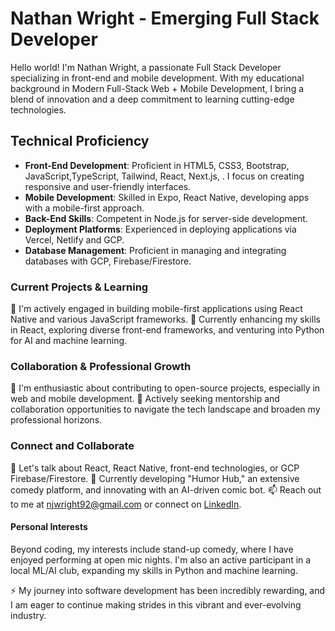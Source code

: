 # Nathan Wright - Emerging Full Stack Developer

Hello world! I'm Nathan Wright, a passionate Full Stack Developer specializing in front-end and mobile development. With my educational background in Modern Full-Stack Web + Mobile Development, I bring a blend of innovation and a deep commitment to learning cutting-edge technologies.

## Technical Proficiency

- **Front-End Development**: Proficient in HTML5, CSS3,  Bootstrap, JavaScript,TypeScript, Tailwind, React, Next.js, . I focus on creating responsive and user-friendly interfaces.
- **Mobile Development**: Skilled in Expo, React Native, developing apps with a mobile-first approach.
- **Back-End Skills**: Competent in Node.js for server-side development.
- **Deployment Platforms**: Experienced in deploying applications via Vercel, Netlify and GCP.
- **Database Management**: Proficient in managing and integrating databases with GCP, Firebase/Firestore.

### Current Projects & Learning

🔭 I'm actively engaged in building mobile-first applications using React Native and various JavaScript frameworks.
🌱 Currently enhancing my skills in React, exploring diverse front-end frameworks, and venturing into Python for AI and machine learning.

### Collaboration & Professional Growth

👯 I'm enthusiastic about contributing to open-source projects, especially in web and mobile development.
🤔 Actively seeking mentorship and collaboration opportunities to navigate the tech landscape and broaden my professional horizons.

### Connect and Collaborate

💬 Let's talk about React, React Native, front-end technologies, or GCP Firebase/Firestore.
🚀 Currently developing "Humor Hub," an extensive comedy platform, and innovating with an AI-driven comic bot.
📫 Reach out to me at njwright92@gmail.com or connect on [LinkedIn](https://www.linkedin.com/in/nathan-wright-78b237123/).

#### Personal Interests

Beyond coding, my interests include stand-up comedy, where I have enjoyed performing at open mic nights. I'm also an active participant in a local ML/AI club, expanding my skills in Python and machine learning.

⚡ My journey into software development has been incredibly rewarding, and I am eager to continue making strides in this vibrant and ever-evolving industry.



